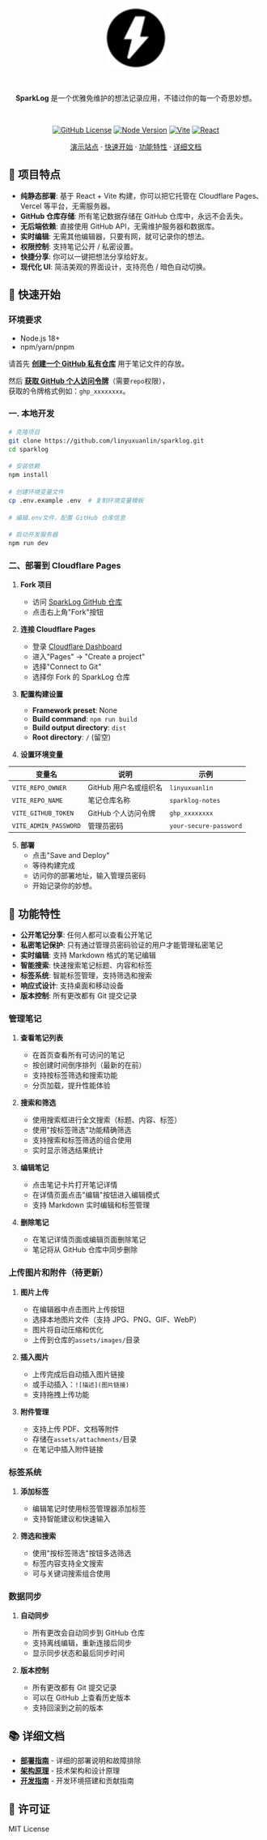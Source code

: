 <div align="center">
  <img src="public/sparklog-favicon.svg" alt="SparkLog Logo" width="120" height="120">
  
  &nbsp;

  **SparkLog** 是一个优雅免维护的想法记录应用，不错过你的每一个奇思妙想。
  
  &nbsp;

  [![GitHub License](https://img.shields.io/github/license/linyuxuanlin/sparklog)](LICENSE)
  [![Node Version](https://img.shields.io/badge/node-%3E%3D18.0.0-brightgreen)](https://nodejs.org)
  [![Vite](https://img.shields.io/badge/vite-5.0-646CFF)](https://vitejs.dev)
  [![React](https://img.shields.io/badge/react-18.2-61DAFB)](https://reactjs.org)
  
  [演示站点](https://sparklog.wiki-power.com/) · [快速开始](#-快速开始) · [功能特性](#-功能特性) · [详细文档](#-详细文档)
</div>

## 🌟 项目特点

- **纯静态部署**: 基于 React + Vite 构建，你可以把它托管在 Cloudflare Pages、Vercel 等平台，无需服务器。
- **GitHub 仓库存储**: 所有笔记数据存储在 GitHub 仓库中，永远不会丢失。
- **无后端依赖**: 直接使用 GitHub API，无需维护服务器和数据库。
- **实时编辑**: 无需其他编辑器，只要有网，就可记录你的想法。
- **权限控制**: 支持笔记公开 / 私密设置。
- **快捷分享**: 你可以一键把想法分享给好友。
- **现代化 UI**: 简洁美观的界面设计，支持亮色 / 暗色自动切换。

## 🚀 快速开始

### 环境要求

- Node.js 18+
- npm/yarn/pnpm

请首先 [**创建一个 GitHub 私有仓库**](https://github.com/new?name=sparklog-notes&private=true) 用于笔记文件的存放。

然后 [**获取 GitHub 个人访问令牌**](https://github.com/settings/tokens/new?description=SparkLog%20Notes&scopes=repo)（需要`repo`权限），  
获取的令牌格式例如：`ghp_xxxxxxxx`。

### 一. 本地开发

```bash
# 克隆项目
git clone https://github.com/linyuxuanlin/sparklog.git
cd sparklog

# 安装依赖
npm install

# 创建环境变量文件
cp .env.example .env  # 复制环境变量模板

# 编辑.env文件，配置 GitHub 仓库信息

# 启动开发服务器
npm run dev
```

### 二、部署到 Cloudflare Pages

1. **Fork 项目**

   - 访问 [SparkLog GitHub 仓库](https://github.com/linyuxuanlin/sparklog)
   - 点击右上角"Fork"按钮

2. **连接 Cloudflare Pages**

   - 登录 [Cloudflare Dashboard](https://dash.cloudflare.com/)
   - 进入"Pages" → "Create a project"
   - 选择"Connect to Git"
   - 选择你 Fork 的 SparkLog 仓库

3. **配置构建设置**

   - **Framework preset**: None
   - **Build command**: `npm run build`
   - **Build output directory**: `dist`
   - **Root directory**: `/` (留空)

4. **设置环境变量**

| 变量名                | 说明                  | 示例                   |
| --------------------- | --------------------- | ---------------------- |
| `VITE_REPO_OWNER`     | GitHub 用户名或组织名 | `linyuxuanlin`         |
| `VITE_REPO_NAME`      | 笔记仓库名称          | `sparklog-notes`       |
| `VITE_GITHUB_TOKEN`   | GitHub 个人访问令牌   | `ghp_xxxxxxxx`         |
| `VITE_ADMIN_PASSWORD` | 管理员密码            | `your-secure-password` |

5. **部署**
   - 点击"Save and Deploy"
   - 等待构建完成
   - 访问你的部署地址，输入管理员密码
   - 开始记录你的妙想。

## 🎯 功能特性

- **公开笔记分享**: 任何人都可以查看公开笔记
- **私密笔记保护**: 只有通过管理员密码验证的用户才能管理私密笔记
- **实时编辑**: 支持 Markdown 格式的笔记编辑
- **智能搜索**: 快速搜索笔记标题、内容和标签
- **标签系统**: 智能标签管理，支持筛选和搜索
- **响应式设计**: 支持桌面和移动设备
- **版本控制**: 所有更改都有 Git 提交记录

### 管理笔记

1. **查看笔记列表**

   - 在首页查看所有可访问的笔记
   - 按创建时间倒序排列（最新的在前）
   - 支持按标签筛选和搜索功能
   - 分页加载，提升性能体验

2. **搜索和筛选**

   - 使用搜索框进行全文搜索（标题、内容、标签）
   - 使用"按标签筛选"功能精确筛选
   - 支持搜索和标签筛选的组合使用
   - 实时显示筛选结果统计

3. **编辑笔记**

   - 点击笔记卡片打开笔记详情
   - 在详情页面点击"编辑"按钮进入编辑模式
   - 支持 Markdown 实时编辑和标签管理

4. **删除笔记**
   - 在笔记详情页面或编辑页面删除笔记
   - 笔记将从 GitHub 仓库中同步删除

### 上传图片和附件（待更新）

1. **图片上传**

   - 在编辑器中点击图片上传按钮
   - 选择本地图片文件（支持 JPG、PNG、GIF、WebP）
   - 图片将自动压缩和优化
   - 上传到仓库的`assets/images/`目录

2. **插入图片**

   - 上传完成后自动插入图片链接
   - 或手动插入：`![描述](图片链接)`
   - 支持拖拽上传功能

3. **附件管理**
   - 支持上传 PDF、文档等附件
   - 存储在`assets/attachments/`目录
   - 在笔记中插入附件链接

### 标签系统

1. **添加标签**
   - 编辑笔记时使用标签管理器添加标签
   - 支持智能建议和快速输入

2. **筛选和搜索**
   - 使用"按标签筛选"按钮多选筛选
   - 标签内容支持全文搜索
   - 可与关键词搜索组合使用


### 数据同步

1. **自动同步**

   - 所有更改会自动同步到 GitHub 仓库
   - 支持离线编辑，重新连接后同步
   - 显示同步状态和最后同步时间

2. **版本控制**
   - 所有更改都有 Git 提交记录
   - 可以在 GitHub 上查看历史版本
   - 支持回滚到之前的版本

## 📚 详细文档

- **[部署指南](./docs/DEPLOYMENT.md)** - 详细的部署说明和故障排除
- **[架构原理](./docs/ARCHITECTURE.md)** - 技术架构和设计原理
- **[开发指南](./docs/DEVELOPMENT.md)** - 开发环境搭建和贡献指南

## 📄 许可证

MIT License
